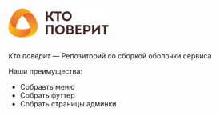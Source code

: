 
# ![](logo.png)

*Кто поверит* — Репозиторий со сборкой оболочки сервиса

Наши преимущества:
* Собравть меню
* Собрать футтер
* Собрать страницы админки
